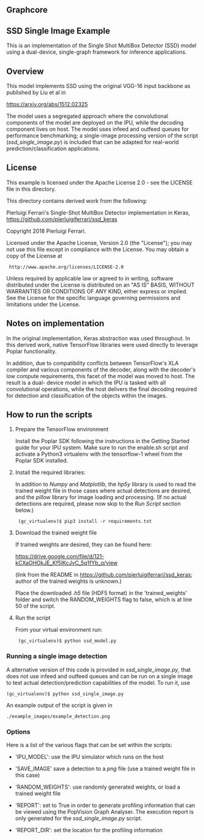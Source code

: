 Graphcore
---
## SSD Single Image Example

This is an implementation of the Single Shot MultiBox Detector (SSD) model using a dual-device, single-graph
framework for inference applications.

## Overview

This model implements SSD using the original VGG-16 input backbone as published by Liu et al in

https://arxiv.org/abs/1512.02325

The model uses a segregated approach where the convolutional components of the model are deployed on the IPU,
while the decoding component lives on host. The model uses infeed and outfeed queues for performance
benchmarking; a single-image processing version of the script (*ssd_single_image.py*) is included that can be
adapted for real-world prediction/classification applications.

## License

This example is licensed under the Apache License 2.0 - see the LICENSE file in this directory.

This directory contains derived work from the following:

Pierluigi Ferrari's Single-Shot MultiBox Detector implementation in Keras,
https://github.com/pierluigiferrari/ssd_keras

Copyright 2018 Pierluigi Ferrari.

Licensed under the Apache License, Version 2.0 (the "License");
you may not use this file except in compliance with the License.
You may obtain a copy of the License at

     http://www.apache.org/licenses/LICENSE-2.0

Unless required by applicable law or agreed to in writing, software
distributed under the License is distributed on an "AS IS" BASIS,
WITHOUT WARRANTIES OR CONDITIONS OF ANY KIND, either express or implied.
See the License for the specific language governing permissions and
limitations under the License.

## Notes on implementation

In the original implementation, Keras abstraction was used throughout. In this derived work, native TensorFlow libraries
were used directly to leverage Poplar functionality.

In addition, due to compatibility conflicts between TensorFlow's XLA compiler and various components of the decoder,
along with the decoder's low compute requirements, this facet of the model was moved to host. The result is a dual-
device model in which the IPU is tasked with all convolutional operations, while the host delivers the final
decoding required for detection and classification of the objects within the images.

## How to run the scripts

1) Prepare the TensorFlow environment

   Install the Poplar SDK following the instructions in the Getting Started guide for your IPU system. Make sure to run the enable.sh script and
   activate a Python3 virtualenv with the tensorflow-1 wheel from the Poplar SDK installed.

2) Install the required libraries:

    In addition to *Numpy* and *Matplotlib*, the *hp5y* library is used
    to read the trained weight file in those cases where actual detections are desired, and the *pillow* library for
    image loading and processing. (If no actual detections are required, please now skip to the *Run Script* section
    below.)

        (gc_virtualenv)$ pip3 install -r requirements.txt

3) Download the trained weight file

    If trained weights are desired, they can be found here:

    https://drive.google.com/file/d/121-kCXaOHOkJE_Kf5lKcJvC_5q1fYb_q/view

    (link from the README in https://github.com/pierluigiferrari/ssd_keras; author of the trained weights is unknown.)

    Place the downloaded *.h5* file (HDF5 format) in the 'trained_weights' folder and switch the RANDOM_WEIGHTS flag to
    false, which is at line 50 of the script.

4) Run the script

    From your virtual environment run:

        (gc_virtualenv)$ python ssd_model.py

### Running a single image detection

A alternative version of this code is provided in *ssd_single_image.py*, that does not use infeed and outfeed queues and can be
run on a single image to test actual detection/prediction capabilities of the model. To run it, use

    (gc_virtualenv)$ python ssd_single_image.py

An example output of the script is given in

    ./example_images/example_detection.png

### Options

Here is a list of the various flags that can be set within the scripts:

* 'IPU_MODEL': use the IPU simulator which runs on the host

* 'SAVE_IMAGE' save a detection to a *png* file (use a trained weight file in this case)

* 'RANDOM_WEIGHTS': use randomly generated weights, or load a trained weight file

* 'REPORT': set to True in order to generate profiling information that can be viewed using
    the PopVision Graph Analyser. The execution report is only generated for the
    *ssd_single_image.py* script.

* 'REPORT_DIR': set the location for the profiling information
